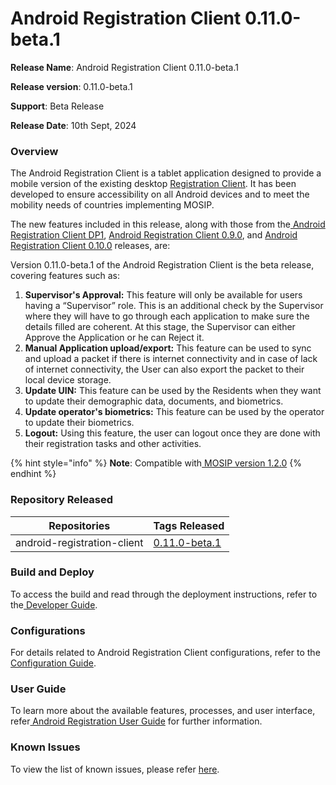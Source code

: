 # Android Registration Client 0.11.0-beta.1

**Release Name**: Android Registration Client 0.11.0-beta.1

**Release version**: 0.11.0-beta.1

**Support**: Beta Release

**Release Date**: 10th Sept, 2024

### **Overview**

The Android Registration Client is a tablet application designed to provide a mobile version of the existing desktop [Registration Client](https://docs.mosip.io/1.2.0/modules/registration-client).  It has been developed to ensure accessibility on all Android devices and to meet the mobility needs of countries implementing MOSIP.

The new features included in this release, along with those from the[ Android Registration Client DP1](https://docs.mosip.io/1.2.0/releases/release-notes-android-reg-client-dp1), [ Android Registration Client 0.9.0](https://docs.mosip.io/1.2.0/releases/release-notes-android-reg-client-0.9.0), and [Android Registration Client 0.10.0](https://docs.mosip.io/1.2.0/releases/android-registration-client-v0.10.0) releases, are:

Version 0.11.0-beta.1 of the Android Registration Client is the beta release, covering features such as:

1. **Supervisor's Approval:** This feature will only be available for users having a “Supervisor” role. This is an additional check by the Supervisor where they will have to go through each application to make sure the details filled are coherent. At this stage, the Supervisor can either Approve the Application or he can Reject it.
2. **Manual Application upload/export:** This feature can be used to sync and upload a packet if there is internet connectivity and in case of lack of internet connectivity, the User can also export the packet to their local device storage.
3. **Update UIN:** This feature can be used by the Residents when they want to update their demographic data, documents, and biometrics.
4. **Update operator's biometrics:** This feature can be used by the operator to update their biometrics.
5. **Logout:** Using this feature, the user can logout once they are done with their registration tasks and other activities.

{% hint style="info" %}
**Note**: Compatible with[ MOSIP version 1.2.0](https://docs.mosip.io/1.2.0/releases/release-notes)
{% endhint %}

### **Repository Released**

| Repositories                | Tags Released                                                                                     |
| --------------------------- | ------------------------------------------------------------------------------------------------- |
| android-registration-client | [0.11.0-beta.1](https://github.com/mosip/android-registration-client/releases/tag/v0.11.0-beta.1) |

### **Build and Deploy**

To access the build and read through the deployment instructions, refer to the[ Developer Guide](https://docs.mosip.io/1.2.0/modules/android-registration-client/android-registration-client-developer-guide).

### **Configurations**

For details related to Android Registration Client configurations, refer to the[ Configuration Guide](https://docs.mosip.io/1.2.0/modules/android-registration-client/android-registration-client-configuration).

### **User Guide**

To learn more about the available features, processes, and user interface, refer[ Android Registration User Guide](https://docs.mosip.io/1.2.0/modules/android-registration-client/android-registration-client-user-guide) for further information.

### **Known Issues**

To view the list of known issues, please refer [here](https://mosip.atlassian.net/issues/RCF-969?jql=parent%3Drcf-31%20and%20issuetype%3Dbug%20and%20status%20not%20in%20\(closed%2C%20Canceled\)%20and%20labels!%3DARC_Real_Device).&#x20;
